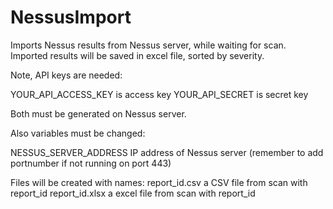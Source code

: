 # NessusImport

Imports Nessus results from Nessus server, while waiting for scan.
Imported results will be saved in excel file, sorted by severity.

Note, API keys are needed:

YOUR_API_ACCESS_KEY is access key
YOUR_API_SECRET is secret key

Both must be generated on Nessus server.

Also variables must be changed:

NESSUS_SERVER_ADDRESS IP address of Nessus server (remember to add portnumber if not running on port 443)


Files will be created with names:
report_id.csv a CSV file from scan with report_id
report_id.xlsx a excel file from scan with report_id
